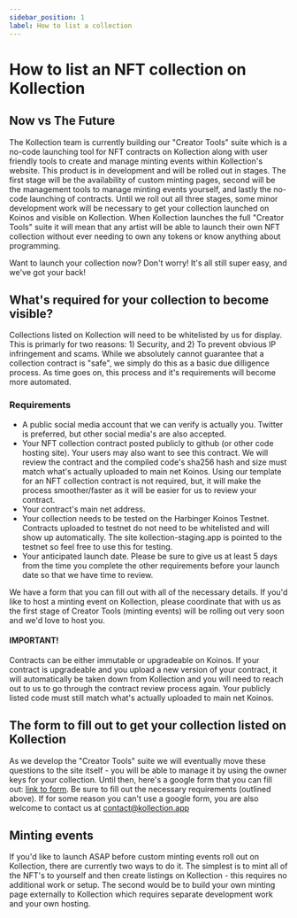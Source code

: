 ```yaml
---
sidebar_position: 1
label: How to list a collection
---
```

# How to list an NFT collection on Kollection

## Now vs The Future

The Kollection team is currently building our "Creator Tools" suite which is a no-code launching tool for NFT contracts on Kollection along with user friendly tools to create and manage minting events within Kollection's website. This product is in development and will be rolled out in stages. The first stage will be the availability of custom minting pages, second will be the management tools to manage minting events yourself, and lastly the no-code launching of contracts. Until we roll out all three stages, some minor development work will be necessary to get your collection launched on Koinos and visible on Kollection. When Kollection launches the full "Creator Tools" suite it will mean that any artist will be able to launch their own NFT collection without ever needing to own any tokens or know anything about programming.

Want to launch your collection now? Don't worry! It's all still super easy, and we've got your back!

## What's required for your collection to become visible?

Collections listed on Kollection will need to be whitelisted by us for display. This is primarly for two reasons: 1) Security, and 2) To prevent obvious IP infringement and scams. While we absolutely cannot guarantee that a collection contract is "safe", we simply do this as a basic due dilligence process. As time goes on, this process and it's requirements will become more automated.

### Requirements
- A public social media account that we can verify is actually you. Twitter is preferred, but other social media's are also accepted.
- Your NFT collection contract posted publicly to github (or other code hosting site). Your users may also want to see this contract. We will review the contract and the compiled code's sha256 hash and size must match what's actually uploaded to main net Koinos. Using our template for an NFT collection contract is not required, but, it will make the process smoother/faster as it will be easier for us to review your contract.
- Your contract's main net address.
- Your collection needs to be tested on the Harbinger Koinos Testnet. Contracts uploaded to testnet do not need to be whitelisted and will show up automatically. The site kollection-staging.app is pointed to the testnet so feel free to use this for testing.
- Your anticipated launch date. Please be sure to give us at least 5 days from the time you complete the other requirements before your launch date so that we have time to review.

We have a form that you can fill out with all of the necessary details. If you'd like to host a minting event on Kollection, please coordinate that with us as the first stage of Creator Tools (minting events) will be rolling out very soon and we'd love to host you.

#### IMPORTANT!

Contracts can be either immutable or upgradeable on Koinos. If your contract is upgradeable and you upload a new version of your contract, it will automatically be taken down from Kollection and you will need to reach out to us to go through the contract review process again. Your publicly listed code must still match what's actually uploaded to main net Koinos.

## The form to fill out to get your collection listed on Kollection

As we develop the "Creator Tools" suite we will eventually move these questions to the site itself - you will be able to manage it by using the owner keys for your collection. Until then, here's a google form that you can fill out: [link to form](https://forms.gle/Emx568Z1GMjPwC2Q8). Be sure to fill out the necessary requirements (outlined above). If for some reason you can't use a google form, you are also welcome to contact us at [contact@kollection.app](mailto:contact@kollection.app)

## Minting events

If you'd like to launch ASAP before custom minting events roll out on Kollection, there are currently two ways to do it. The simplest is to mint all of the NFT's to yourself and then create listings on Kollection - this requires no additional work or setup. The second would be to build your own minting page externally to Kollection which requires separate development work and your own hosting.


